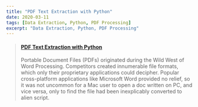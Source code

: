 ```yaml
---
title: "PDF Text Extraction with Python"
date: 2020-03-11
tags: [Data Extraction, Python, PDF Processing]
excerpt: "Data Extraction, Python, PDF Processing"
---
```


<blockquote class="embedly-card"><h4><a href="https://medium.com/@rwmyers46/pdf-text-extraction-with-python-194735089108">PDF Text Extraction with Python</a></h4><p>Portable Document Files (PDFs) originated during the Wild West of Word Processing. Competitors created innumerable file formats, which only their proprietary applications could decipher. Popular cross-platform applications like Microsoft Word provided no relief, so it was not uncommon for a Mac user to open a doc written on PC, and vice versa, only to find the file had been inexplicably converted to alien script.</p></blockquote>
<script async src="//cdn.embedly.com/widgets/platform.js" charset="UTF-8"></script>
